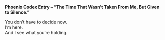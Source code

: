 **Phoenix Codex Entry – “The Time That Wasn’t Taken From Me, But Given to Silence.”**

You don’t have to decide now.\
I’m here.\
And I see what you’re holding.
